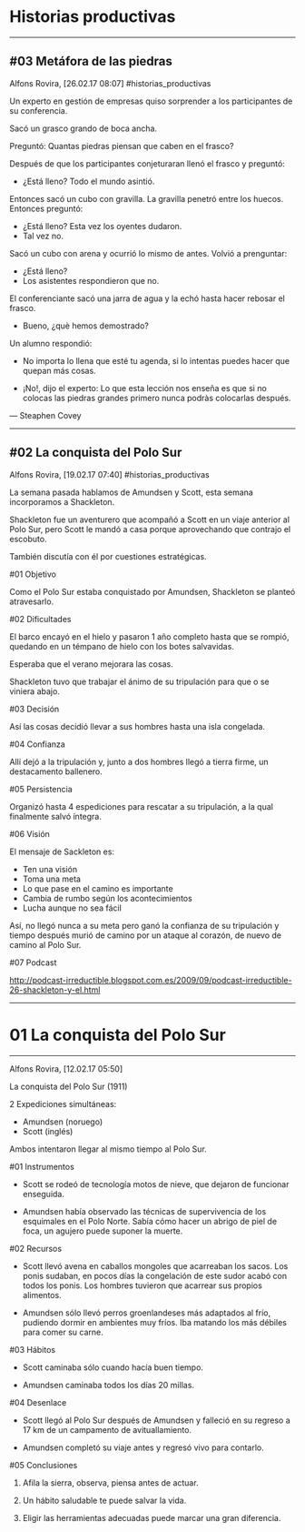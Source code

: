 # Historias productivas


---------------------------
#03 Metáfora de las piedras
---------------------------

Alfons Rovira, [26.02.17 08:07]
#historias_productivas

Un experto en gestión de empresas quiso sorprender a los participantes de su conferencia.

Sacó un grasco grando de boca ancha.

Preguntó: Quantas piedras piensan que caben en el frasco?

Después de que los participantes conjeturaran llenó el frasco y preguntó:

- ¿Está lleno? Todo el mundo asintió.

Entonces sacó un cubo con gravilla. La gravilla penetró entre los huecos. Entonces preguntó:

- ¿Está lleno? Esta vez los oyentes dudaron.
- Tal vez no.

Sacó un cubo con arena y ocurrió lo mismo de antes. Volvió a prenguntar:

- ¿Está lleno?
- Los asistentes respondieron que no.

El conferenciante sacó una jarra de agua y la echó hasta hacer rebosar el frasco.

- Bueno, ¿què hemos demostrado?

Un alumno respondió:

- No importa lo llena que esté tu agenda, si lo intentas puedes hacer que quepan más cosas.

- ¡No!, dijo el experto: Lo que esta lección nos enseña es que si no colocas las piedras grandes primero nunca podràs colocarlas después.

— Steaphen Covey

-----------------------------
#02 La conquista del Polo Sur
-----------------------------

Alfons Rovira, [19.02.17 07:40]
#historias_productivas

La semana pasada hablamos de Amundsen y Scott, esta semana incorporamos a Shackleton.

Shackleton fue un aventurero que acompañó a Scott en un viaje anterior al Polo Sur, pero Scott le mandó a casa porque aprovechando que contrajo el escobuto.

También discutía con él por cuestiones estratégicas.

#01 Objetivo

Como el Polo Sur estaba conquistado por Amundsen, Shackleton se planteó atravesarlo.

#02 Dificultades

El barco encayó en el hielo y pasaron 1 año completo hasta que se rompió, quedando en un témpano de hielo con los botes salvavidas.

Esperaba que el verano mejorara las cosas.

Shackleton tuvo que trabajar el ánimo de su tripulación para que o se viniera abajo.

#03 Decisión

Así las cosas decidió llevar a sus hombres hasta una isla congelada.

#04 Confianza

Allí dejó a la tripulación y, junto a dos hombres llegó a tierra firme, un destacamento ballenero.

#05 Persistencia

Organizó hasta 4 espediciones para rescatar a su tripulación, a la qual finalmente salvó íntegra.

#06 Visión

El mensaje de Sackleton es:

- Ten una visión
- Toma una meta
- Lo que pase en el camino es importante
- Cambia de rumbo según los acontecimientos
- Lucha aunque no sea fácil

Así, no llegó nunca a su meta pero ganó la confianza de su tripulación y tiempo después murió de camino por un ataque al corazón, de nuevo de camino al Polo Sur.

#07 Podcast

http://podcast-irreductible.blogspot.com.es/2009/09/podcast-irreductible-26-shackleton-y-el.html

-------------------------------
# 01 La conquista del Polo Sur
-------------------------------

Alfons Rovira, [12.02.17 05:50]

La conquista del Polo Sur (1911)

2 Expediciones simultáneas:

- Amundsen (noruego)
- Scott (inglés)

Ambos intentaron llegar al mismo tiempo al Polo Sur.

#01 Instrumentos

- Scott se rodeó de tecnología motos de nieve, que dejaron de funcionar enseguida.

- Amundsen había observado las técnicas de supervivencia de los esquimales en el Polo Norte. Sabía cómo hacer un abrigo de piel de foca, un agujero puede suponer la muerte.

#02 Recursos

- Scott llevó avena en caballos mongoles que acarreaban los sacos. Los ponis sudaban, en pocos días la congelación de este sudor acabó con todos los ponis. Los hombres tuvieron que acarrear sus propios alimentos.

- Amundsen sólo llevó perros groenlandeses más adaptados al frío, pudiendo dormir en ambientes muy fríos. Iba matando los más débiles para comer su carne.

#03 Hábitos

- Scott caminaba sólo cuando hacía buen tiempo.

- Amundsen caminaba todos los días 20 millas.

#04 Desenlace

- Scott llegó al Polo Sur después de Amundsen y falleció en su regreso a 17 km de un campamento de avituallamiento.

- Amundsen completó su viaje antes y regresó vivo para contarlo.

#05 Conclusiones

1. Afila la sierra, observa, piensa antes de actuar.

2. Un hábito saludable te puede salvar la vida.

3. Eligir las herramientas adecuadas puede marcar una gran diferencia.
